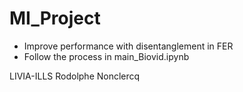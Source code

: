 # MI_Project
- Improve performance with disentanglement in FER
- Follow the process in main_Biovid.ipynb



LIVIA-ILLS
Rodolphe Nonclercq
